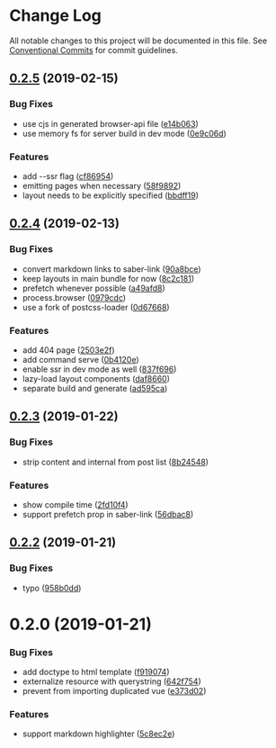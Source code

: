 # Change Log

All notable changes to this project will be documented in this file.
See [Conventional Commits](https://conventionalcommits.org) for commit guidelines.

## [0.2.5](https://github.com/egoist/saber/compare/saber@0.2.4...saber@0.2.5) (2019-02-15)

### Bug Fixes

- use cjs in generated browser-api file ([e14b063](https://github.com/egoist/saber/commit/e14b063))
- use memory fs for server build in dev mode ([0e9c06d](https://github.com/egoist/saber/commit/0e9c06d))

### Features

- add --ssr flag ([cf86954](https://github.com/egoist/saber/commit/cf86954))
- emitting pages when necessary ([58f9892](https://github.com/egoist/saber/commit/58f9892))
- layout needs to be explicitly specified ([bbdff19](https://github.com/egoist/saber/commit/bbdff19))

## [0.2.4](https://github.com/egoist/saber/compare/saber@0.2.3...saber@0.2.4) (2019-02-13)

### Bug Fixes

- convert markdown links to saber-link ([90a8bce](https://github.com/egoist/saber/commit/90a8bce))
- keep layouts in main bundle for now ([8c2c181](https://github.com/egoist/saber/commit/8c2c181))
- prefetch whenever possible ([a49afd8](https://github.com/egoist/saber/commit/a49afd8))
- process.browser ([0979cdc](https://github.com/egoist/saber/commit/0979cdc))
- use a fork of postcss-loader ([0d67668](https://github.com/egoist/saber/commit/0d67668))

### Features

- add 404 page ([2503e2f](https://github.com/egoist/saber/commit/2503e2f))
- add command serve ([0b4120e](https://github.com/egoist/saber/commit/0b4120e))
- enable ssr in dev mode as well ([837f696](https://github.com/egoist/saber/commit/837f696))
- lazy-load layout components ([daf8660](https://github.com/egoist/saber/commit/daf8660))
- separate build and generate ([ad595ca](https://github.com/egoist/saber/commit/ad595ca))

## [0.2.3](https://github.com/egoist/saber/compare/saber@0.2.2...saber@0.2.3) (2019-01-22)

### Bug Fixes

- strip content and internal from post list ([8b24548](https://github.com/egoist/saber/commit/8b24548))

### Features

- show compile time ([2fd10f4](https://github.com/egoist/saber/commit/2fd10f4))
- support prefetch prop in saber-link ([56dbac8](https://github.com/egoist/saber/commit/56dbac8))

## [0.2.2](https://github.com/egoist/saber/compare/saber@0.2.1...saber@0.2.2) (2019-01-21)

### Bug Fixes

- typo ([958b0dd](https://github.com/egoist/saber/commit/958b0dd))

# 0.2.0 (2019-01-21)

### Bug Fixes

- add doctype to html template ([f919074](https://github.com/egoist/saber/commit/f919074))
- externalize resource with querystring ([642f754](https://github.com/egoist/saber/commit/642f754))
- prevent from importing duplicated vue ([e373d02](https://github.com/egoist/saber/commit/e373d02))

### Features

- support markdown highlighter ([5c8ec2e](https://github.com/egoist/saber/commit/5c8ec2e))
